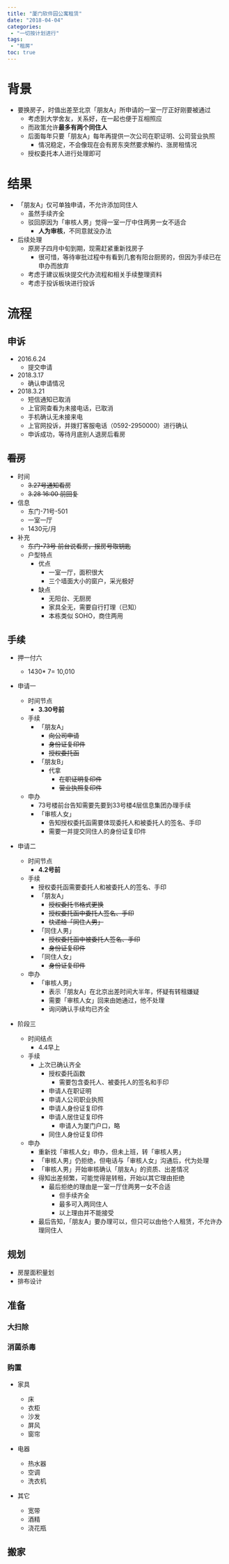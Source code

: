 ```yaml
---
title: "厦门软件园公寓租赁"
date: "2018-04-04"
categories:
 - "一切按计划进行"
tags:
 - "租房"
toc: true
---
```



# 背景
- 要换房子，时值出差至北京「朋友A」所申请的一室一厅正好刚要被通过
	- 考虑到大学舍友，关系好，在一起也便于互相照应
	- 而政策允许**最多有两个同住人**
	- 后面每年只要「朋友A」每年再提供一次公司在职证明、公司营业执照
		- 情况稳定，不会像现在会有房东突然要求解约、涨房租情况
	- 授权委托本人进行处理即可

# 结果
- 「朋友A」仅可单独申请，不允许添加同住人
	- 虽然手续齐全
	- 驳回原因为「审核人男」觉得一室一厅中住两男一女不适合
		- **人为审核**，不同意就没办法
- 后续处理
	- 原房子四月中旬到期，现需赶紧重新找房子
		- 很可惜，等待审批过程中有看到几套有阳台厨房的，但因为手续已在申办而放弃
	- 考虑于建议板块提交代办流程和相关手续整理资料
	- 考虑于投诉板块进行投诉


# 流程
## 申诉
- 2016.6.24
	- 提交申请
- 2018.3.17 
	- 确认申请情况
- 2018.3.21
	- 短信通知已取消
	- 上官网查看为未接电话，已取消
	- 手机确认无未接来电
	- 上官网投诉，并拨打客服电话（0592-2950000）进行确认
	- 申诉成功，等待月底别人退房后看房

## ~~看房~~
- 时间
	- ~~3.27号通知看房~~
	- ~~3.28 16:00 前回复~~
- 信息
	- 东门-71号-501
	- 一室一厅
	- 1430元/月
- 补充
	- ~~东门-73号 前台说看房，报房号取钥匙~~
	- 户型特点
		- 优点
			- 一室一厅，面积很大
			- 三个墙面大小的窗户，采光极好
		- 缺点
			- 无阳台、无厨房
			- 家具全无，需要自行打理（已知）
			- 本栋类似 SOHO，商住两用

## 手续
- 押一付六
     - 1430* 7= 10,010
- 申请一
	- 时间节点
		- **3.30号前**
	- 手续
		- 「朋友A」
			- ~~向公司申请~~
			- ~~身份证复印件~~
			- ~~授权委托函~~
		- 「朋友B」
			- 代拿
				- ~~在职证明复印件~~
				- ~~营业执照复印件~~
	- 申办
		- 73号楼前台告知需要先要到33号楼4层信息集团办理手续
		- 「审核人女」
			- 告知授权委托函需要体现委托人和被委托人的签名、手印
			- 需要一并提交同住人的身份证复印件

- 申请二
	- 时间节点
		- **4.2号前**
	- 手续
		- 授权委托函需要委托人和被委托人的签名、手印
		- 「朋友A」
			- ~~授权委托书格式更换~~
			- ~~授权委托函中委托人签名、手印~~
			- ~~快递给「同住人男」~~
		- 「同住人男」
			- ~~授权委托函中被委托人签名、手印~~
			- ~~身份证复印件~~
		- 「同住人女」
			- ~~身份证复印件~~
	- 申办
		- 「审核人男」
			- 表示「朋友A」在北京出差时间大半年，怀疑有转租嫌疑
			- 需要「审核人女」回来由她通过，他不处理
			- 询问确认手续均已齐全

- 阶段三
	- 时间结点
		- 4.4早上
	- 手续
		- 上次已确认齐全
			- 授权委托函数
				- 需要包含委托人、被委托人的签名和手印
			- 申请人在职证明
			- 申请人公司职业执照
			- 申请人身份证复印件
			- 申请人居住证复印件
				- 申请人为厦门户口，略
			- 同住人身份证复印件
	- 申办
		- 重新找「审核人女」申办，但未上班，转「审核人男」
		- 「审核人男」仍拒绝，但电话与「审核人女」沟通后，代为处理
		- 「审核人男」开始审核确认「朋友A」的资质、出差情况
		- 得知出差频繁，可能觉得是转租，开始以其它理由拒绝
			- 最后拒绝的理由是一室一厅住两男一女不合适
				- 但手续齐全
				- 最多可入两同住人
				- 以上理由并不能接受
		- 最后告知，「朋友A」要办理可以，但只可以由他个人租赁，不允许办理同住人

## 规划
- 房屋面积量划
- 排布设计


## 准备
### 大扫除
### 消菌杀毒
### 购置
- 家具
	- 床
	- 衣柜
	- 沙发
	- 屏风
	- 窗帘
- 电器
	- 热水器
	- 空调
	- 洗衣机

- 其它
	- 宽带
	- 酒精
	- 浇花瓶

## 搬家

